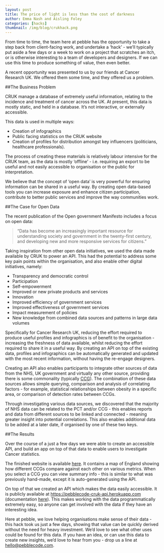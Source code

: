 ```yaml
---
layout: post
title: The price of light is less than the cost of darkness
author: Emma Nash and Aisling Foley
categories: [hacks]
thumbnail: /img/blog/crukhack.png
---
```



From time to time, the team here at pebble has the opportunity to take a step back from client-facing work, and undertake a ‘hack’ - we’ll typically put aside a few days or a week to work on a project that scratches an itch, or is otherwise interesting to a team of developers and designers. If we can use this time to produce something of value, then even better.

A recent opportunity was presented to us by our friends at Cancer Research UK. We offered them some time, and they offered us a problem.

##The Business Problem

CRUK manage a database of extremely useful information, relating to the incidence and treatment of cancer across the UK. At present, this data is mostly static, and held in a database. It’s not interactive, or externally accessible.

This data is used in multiple ways:

* Creation of infographics
* Public facing statistics on the CRUK website
* Creation of profiles for distribution amongst key influencers (politicians, healthcare professionals).

The process of creating these materials is relatively labour intensive for the CRUK team, as the data is mostly ‘offline’ - i.e. requiring an export to be useful and not easily accessible to organisation or the public for interpretation.

We believe that the concept of ‘open data’ is very powerful for ensuring information can be shared in a useful way. By creating open data-based tools you can increase exposure and enhance citizen participation, contribute to better public services and improve the way communities work.

##The Case for Open Data

The recent publication of the Open government Manifesto includes a focus on open data:

>“Data has become an increasingly important resource for understanding society and government in the twenty-first century, and developing new and more responsive services for citizens.”

Taking inspiration from other open data initiatives, we used the data made available by CRUK to power an API. This had the potential to address some key pain points within the organisation, and also enable other digital initiatives, namely:

* Transparency and democratic control
* Participation
* Self-empowerment
* Improved or new private products and services
* Innovation
* Improved efficiency of government services
* Improved effectiveness of government services
* Impact measurement of policies
* New knowledge from combined data sources and patterns in large data volumes

Specifically for Cancer Research UK, reducing the effort required to produce useful profiles and infographics is of benefit to the organisation - increasing the freshness of data available, whilst reducing the effort required to share it in a useful way. By creating an API on top of the existing data, profiles and infographics can be automatically generated and updated with the most recent information, without having the re-engage designers.

Creating an API also enables participants to integrate other sources of data from the NHS, UK government and virtually any other source, providing there is some commonality (typically [CCG](http://www.nhscc.org/ccgs/)). The combination of these data sources allows simple querying, comparison and analysis of correlating factors - for example, statistical relationships between obesity in a specific area, or comparison of detection rates between CCGs.

Through investigating various data sources, we discovered that the majority of NHS data can be related to the PCT and/or CCG - this enables reports and data from different sources to be linked and connected - meaning greater insight into potential correlations. This also enables additional data to be added at a later date, if organised by one of these two keys.

##The Results

Over the course of a just a few days we were able to create an accessible API, and build an app on top of that data to enable users to investigate Cancer statistics.

The finished website is available [here](https://cruk.pebblecode.net). It contains a map of England showing how different CCGs compare against each other on various metrics. When you select a CCG you can view summary info - this is similar to what was previously hand-made, except it is auto-generated using the API.

On top of that we created an API which makes the data easily accessible. It is publicly available at https://pebblecode-cruk-api.herokuapp.com (documentation [here](https://github.com/pebblecode/cruk-api/wiki)). This makes working with the data programmatically extremely easy, so anyone can get involved with the data if they have an interesting idea.

Here at pebble, we love helping organisations make sense of their data - this hack took us just a few days, showing that value can be quickly derived without the need for heavy investment. We’d love to see what other uses could be found for this data. If you have an idea, or can use this data to create new insights, we’d love to hear from you - drop us a line at [hello@pebblecode.com](hello@pebblecode.com).
